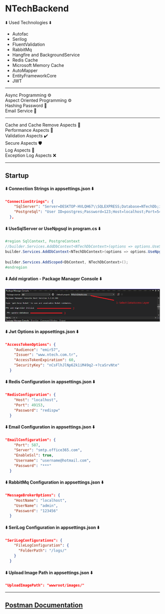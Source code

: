 # NTechBackend

⬇️ Used Technologies ⬇️
<ul>
  <li>Autofac</li>
  <li>Serilog</li>
  <li>FluentValidation</li>
  <li>RabbitMq</li>
  <li>Hangfire and BackgroundService</li>
  <li>Redis Cache</li>
  <li>Microsoft Memory Cache</li>
  <li>AutoMapper</li>
  <li>EntityFrameworkCore</li>
  <li>JWT</li>
</ul>
<hr>
Async Programming ⚙️<br>
Aspect Oriented Programming ⚙️ <br>
Hashing Password 🔑 <br>
Email Service 📧 <br>
<hr>
Cache and Cache Remove Aspects 🧰 <br>
Performance Aspects 🚀 <br>
Validation Aspects ✔️ <br>
Secure Aspects 🛡️ <br>
Log Aspects 📓 <br>
Exception Log Aspects ❌ <br>

<hr>
<h2>Startup</h3>
<h4>⬇️ Connection Strings in appsettings.json ⬇️</h4>

```json
"ConnectionStrings": {
    "SqlServer": "Server=DESKTOP-HVLQH67\\SQLEXPRESS;Database=NTechDb;integrated security=true",
    "PostgreSql": "User ID=postgres;Password=123;Host=localhost;Port=5432;Database=NTechDb;"
  },
```
<h4>⬇️ UseSqlServer or UseNpgsql in program.cs ⬇️</h4>

```c#
#region SqlContext, PostgreContext
//builder.Services.AddDbContext<NTechDbContext>(options => options.UseSqlServer(builder.Configuration.GetConnectionString("SqlServer")));
builder.Services.AddDbContext<NTechDbContext>(options => options.UseNpgsql(builder.Configuration.GetConnectionString("PostgreSql")));

builder.Services.AddScoped<DbContext, NTechDbContext>();
#endregion
```
<h4>⬇️ Add migration - Package Manager Console ⬇️</h4>
<img src="screenshots/migration.png"/>

<h4>⬇️ Jwt Options in appsettings.json ⬇️</h4>

```json
"AccessTokenOptions": {
    "Audience": "emir57",
    "Issuer": "www.ntech.com.tr",
    "AccessTokenExpiration": 60,
    "SecurityKey": "nCsFlhJlNp62k1iM49q2-+?caSrvNte"
  }
```
<h4>⬇️ Redis Configuration in appsettings.json ⬇️</h4>

```json
"RedisConfiguration": {
    "Host": "localhost",
    "Port": 49153,
    "Password": "redispw"
  }
```
<h4>⬇️ Email Configuration in appsettings.json ⬇️</h4>

```json
"EmailConfiguration": {
    "Port": 587,
    "Server": "smtp.office365.com",
    "EnableSsl": true,
    "Username": "username@hotmail.com",
    "Password": "***"
  }
```
<h4>⬇️ RabbitMq Configuration in appsettings.json ⬇️</h4>

```json
"MessageBrokerOptions": {
    "HostName": "localhost",
    "UserName": "admin",
    "Password": "123456"
  }
```
<h4>⬇️ SeriLog Configuration in appsettings.json ⬇️</h4>

```json
"SeriLogConfigurations": {
    "FileLogConfiguration": {
      "FolderPath": "/logs/"
    }
  }
```
<h4>⬇️ Upload Image Path in appsettings.json ⬇️</h4>

```json
"UploadImagePath": "wwwroot/images/"
```



<hr>

<h2>
<a href="https://documenter.getpostman.com/view/17832908/VUjTkiTt#816019f3-f6ca-436f-9a17-faa58d9e2e06">Postman Documentation</a>
</h2>
